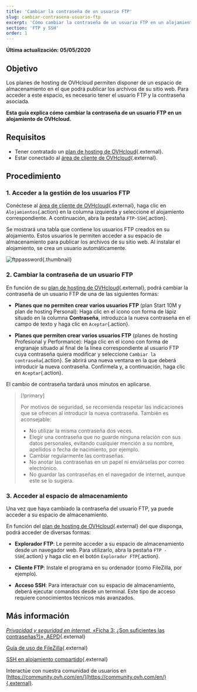 ```yaml
---
title: 'Cambiar la contraseña de un usuario FTP'
slug: cambiar-contrasena-usuario-ftp
excerpt: 'Cómo cambiar la contraseña de un usuario FTP en un alojamiento de OVHcloud'
section: 'FTP y SSH'
order: 1
---
```


**Última actualización: 05/05/2020**

## Objetivo

Los planes de hosting de OVHcloud permiten disponer de un espacio de almacenamiento en el que podrá publicar los archivos de su sitio web. Para acceder a este espacio, es necesario tener el usuario FTP y la contraseña asociada.

**Esta guía explica cómo cambiar la contraseña de un usuario FTP en un alojamiento de OVHcloud.**

## Requisitos

- Tener contratado un [plan de hosting de OVHcloud](https://www.ovh.com/world/es/hosting/){.external}.
- Estar conectado al [área de cliente de OVHcloud](https://ca.ovh.com/auth/?action=gotomanager){.external}.

## Procedimiento

### 1. Acceder a la gestión de los usuarios FTP

Conéctese al [área de cliente de OVHcloud](https://ca.ovh.com/auth/?action=gotomanager){.external}, haga clic en `Alojamientos`{.action} en la columna izquierda y seleccione el alojamiento correspondiente. A continuación, abra la pestaña `FTP-SSH`{.action}.

Se mostrará una tabla que contiene los usuarios FTP creados en su alojamiento. Estos usuarios le permiten acceder a su espacio de almacenamiento para publicar los archivos de su sitio web. Al instalar el alojamiento, se crea un usuario automáticamente.

![ftppassword](images/change-ftp-password-step1.png){.thumbnail}

### 2. Cambiar la contraseña de un usuario FTP

En función de su [plan de hosting de OVHcloud](https://www.ovh.com/world/es/hosting/){.external}, podrá cambiar la contraseña de un usuario FTP de una de las siguientes formas:

- **Planes que no permiten crear varios usuarios FTP** (plan Start 10M y plan de hosting Personal): Haga clic en el icono con forma de lápiz situado en la columna **Contraseña**, introduzca la nueva contraseña en el campo de texto y haga clic en `Aceptar`{.action}.

- **Planes que permiten crear varios usuarios FTP** (planes de hosting Profesional y Performance): Haga clic en el icono con forma de engranaje situado al final de la línea correspondiente al usuario FTP cuya contraseña quiera modificar y seleccione `Cambiar la contraseña`{.action}. Se abrirá una nueva ventana en la que deberá introducir la nueva contraseña. Confírmela y, a continuación, haga clic en `Aceptar`{.action}.

El cambio de contraseña tardará unos minutos en aplicarse.

> [!primary]
>
> Por motivos de seguridad, se recomienda respetar las indicaciones que se ofrecen al introducir la nueva contraseña. También es aconsejable:
>
> - No utilizar la misma contraseña dos veces.
> - Elegir una contraseña que no guarde ninguna relación con sus datos personales, evitando cualquier mención a su nombre, apellidos o fecha de nacimiento, por ejemplo.
> - Cambiar regularmente las contraseñas.
> - No anotar las contraseñas en un papel ni enviárselas por correo electrónico.
> - No guardar las contraseñas en el navegador de internet, aunque este se lo sugiera.
>

### 3. Acceder al espacio de almacenamiento

Una vez que haya cambiado la contraseña del usuario FTP, ya puede acceder a su espacio de almacenamiento.

En función del [plan de hosting de OVHcloud](https://www.ovh.com/world/es/hosting/){.external} del que disponga, podrá acceder de diversas formas:

- **Explorador FTP**: Le permite acceder a su espacio de almacenamiento desde un navegador web. Para utilizarlo, abra la pestaña `FTP - SSH`{.action} y haga clic en el botón `Explorador FTP`{.action}.

- **Cliente FTP**: Instale el programa en su ordenador (como FileZilla, por ejemplo).

- **Acceso SSH**: Para interactuar con su espacio de almacenamiento, deberá ejecutar comandos desde un terminal. Este tipo de acceso requiere conocimientos técnicos más avanzados.

## Más información

[*Privacidad y seguridad en internet*, «Ficha 3: ¿Son suficientes las contraseñas?)», AEPD](https://www.aepd.es/media/guias/guia-privacidad-y-seguridad-en-internet.pdf){.external}

[Guía de uso de FileZilla](https://docs.ovh.com/us/es/hosting/web_hosting_guia_de_uso_de_filezilla/){.external}

[SSH en alojamiento compartido](https://docs.ovh.com/us/es/hosting/web_hosting_ssh_en_alojamiento_compartido/){.external}

Interactúe con nuestra comunidad de usuarios en [https://community.ovh.com/en/](https://community.ovh.com/en/){.external}.

